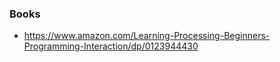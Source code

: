### Books

- https://www.amazon.com/Learning-Processing-Beginners-Programming-Interaction/dp/0123944430